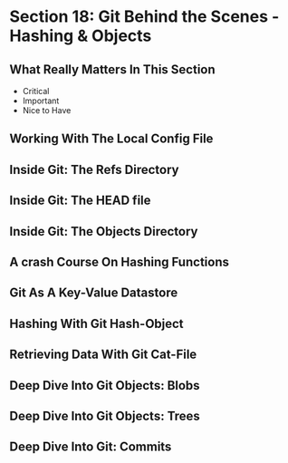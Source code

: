 # Section 18: Git Behind the Scenes - Hashing & Objects

## What Really Matters In This Section
- Critical 
- Important 
- Nice to Have

## Working With The Local Config File

## Inside Git: The Refs Directory

## Inside Git: The HEAD file

## Inside Git: The Objects Directory

## A crash Course On Hashing Functions

## Git As A Key-Value Datastore

## Hashing With Git Hash-Object

## Retrieving Data With Git Cat-File

## Deep Dive Into Git Objects: Blobs

## Deep Dive Into Git Objects: Trees

## Deep Dive Into Git: Commits
